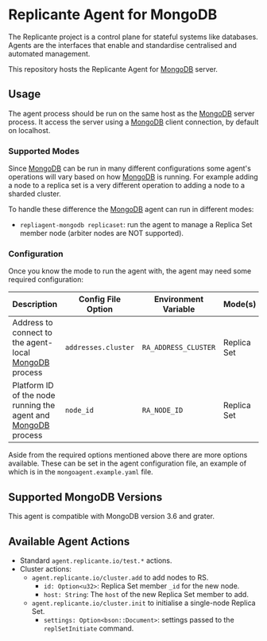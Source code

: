 # Replicante Agent for MongoDB

The Replicante project is a control plane for stateful systems like databases.
Agents are the interfaces that enable and standardise centralised and automated management.

This repository hosts the Replicante Agent for [MongoDB] server.

## Usage

The agent process should be run on the same host as the [MongoDB] server process.
It access the server using a [MongoDB] client connection, by default on localhost.

### Supported Modes

Since [MongoDB] can be run in many different configurations some
agent's operations will vary based on how [MongoDB] is running.
For example adding a node to a replica set is a very different operation to adding a
node to a sharded cluster.

To handle these difference the [MongoDB] agent can run in different modes:

- `repliagent-mongodb replicaset`: run the agent to manage a Replica Set member node
  (arbiter nodes are NOT supported).

### Configuration

Once you know the mode to run the agent with, the agent may need some required configuration:

<!-- markdownlint-disable MD013 --->
| Description | Config File Option | Environment Variable | Mode(s) |
| - | - | - | - |
| Address to connect to the agent-local [MongoDB] process | `addresses.cluster` | `RA_ADDRESS_CLUSTER` | Replica Set |
| Platform ID of the node running the agent and [MongoDB] process | `node_id` | `RA_NODE_ID` | Replica Set |
<!-- markdownlint-enable MD013 --->

Aside from the required options mentioned above there are more options available.
These can be set in the agent configuration file, an example
of which is in the `mongoagent.example.yaml` file.

## Supported MongoDB Versions

This agent is compatible with MongoDB version 3.6 and grater.

## Available Agent Actions

- Standard `agent.replicante.io/test.*` actions.
- Cluster actions:
  - `agent.replicante.io/cluster.add` to add nodes to RS.
    - `id: Option<u32>`: Replica Set member `_id` for the new node.
    - `host: String`: The `host` of the new Replica Set member to add.
  - `agent.replicante.io/cluster.init` to initialise a single-node Replica Set.
    - `settings: Option<bson::Document>`: settings passed to the `replSetInitiate` command.

[MongoDB]: https://www.mongodb.com/
